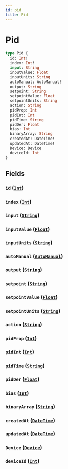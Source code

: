 ```yaml
---
id: pid
title: Pid
---
```


 # Pid





```graphql
type Pid {
  id: Int!
  index: Int!
  input: String
  inputValue: Float
  inputUnits: String
  autoManual: AutoManual!
  output: String
  setpoint: String
  setpointValue: Float
  setpointUnits: String
  action: String
  pidProp: Int
  pidInt: Int
  pidTime: String
  pidDer: Float
  bias: Int
  binaryArray: String
  createdAt: DateTime!
  updatedAt: DateTime!
  Device: Device
  deviceId: Int
}
```


## Fields

### `id` ([`Int`](/scalars/int))




### `index` ([`Int`](/scalars/int))




### `input` ([`String`](/scalars/string))




### `inputValue` ([`Float`](/scalars/float))




### `inputUnits` ([`String`](/scalars/string))




### `autoManual` ([`AutoManual`](/enums/auto-manual))




### `output` ([`String`](/scalars/string))




### `setpoint` ([`String`](/scalars/string))




### `setpointValue` ([`Float`](/scalars/float))




### `setpointUnits` ([`String`](/scalars/string))




### `action` ([`String`](/scalars/string))




### `pidProp` ([`Int`](/scalars/int))




### `pidInt` ([`Int`](/scalars/int))




### `pidTime` ([`String`](/scalars/string))




### `pidDer` ([`Float`](/scalars/float))




### `bias` ([`Int`](/scalars/int))




### `binaryArray` ([`String`](/scalars/string))




### `createdAt` ([`DateTime`](/scalars/date-time))




### `updatedAt` ([`DateTime`](/scalars/date-time))




### `Device` ([`Device`](/objects/device))




### `deviceId` ([`Int`](/scalars/int))






